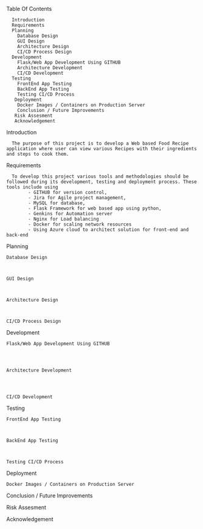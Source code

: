 Table Of Contents
      
      Introduction
      Requirements
      Planning
        Database Design
        GUI Design
        Architecture Design
        CI/CD Process Design
      Development
        Flask/Web App Development Using GITHUB
        Architecture Development
        CI/CD Development
      Testing
        FrontEnd App Testing
        BackEnd App Testing
        Testing CI/CD Process
       Deployment
        Docker Images / Containers on Production Server
        Conclusion / Future Improvements
       Risk Assesment
       Acknowledgement
        



Introduction
      
      The purpose of this project is to develop a Web based Food Recipe application where user can view various Recipes with their ingredients and steps to cook them.




Requirements

      To develop this project various tools and methodologies should be followed during its development, testing and deployment process. These tools include using 
            - GITHUB for version control, 
            - Jira for Agile project management,
            - MySQL for database, 
            - Flask Framework for web based app using python,
            - Genkins for Automation server
            - Nginx for Load balancing
            - Docker for scaling network resources
            - Using Azure cloud to architect solution for front-end and back-end



Planning


    Database Design
  
  
  
    GUI Design
  
  
  
    Architecture Design
  
  
  
    CI/CD Process Design
  
  
  
  
 Development
 
 
 
    Flask/Web App Development Using GITHUB
  
  
  
  
    Architecture Development
  
  
  
  
    CI/CD Development
    
    
    
    
 Testing
 
 
 
    FrontEnd App Testing
    
    
    
    BackEnd App Testing
    
    
    
    Testing CI/CD Process
    
    
    
    
 Deployment
 
 
    Docker Images / Containers on Production Server
    
    
    
    
 Conclusion / Future Improvements
 
 
 
 
 Risk Assesment
 
 
 
 Acknowledgement
 
 
 

    
    
    
    
 
 
    
    
  
